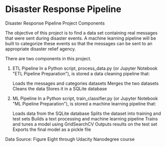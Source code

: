 # Disaster Response Pipeline
Disaster Response Pipeline
Project Components


The objective of this project is to find a data set containing real messages that were sent during disaster events. 
A machine learning pipeline will be built to categorize these events so that the messages can be sent to an appropriate disaster relief agency.


There are two components in this project.

1. ETL Pipeline
In a Python script, process_data.py (or Jupyter Notebook "ETL Pipeline Preparation"), is stored a data cleaning pipeline that:

    Loads the messages and categories datasets
    Merges the two datasets
    Cleans the data
    Stores it in a SQLite database

2. ML Pipeline
In a Python script, train_classifier.py (or Jupyter Notebook "ML Pipeline Preparation"), is stored a machine learning pipeline that:

    Loads data from the SQLite database
    Splits the dataset into training and test sets
    Builds a text processing and machine learning pipeline
    Trains and tunes a model using GridSearchCV
    Outputs results on the test set
    Exports the final model as a pickle file





Data Source: Figure Eight through Udacity Nanodegree course

